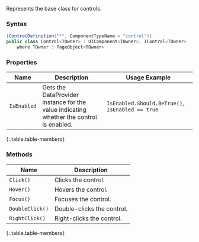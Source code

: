 Represents the base class for controls.

### Syntax

```cs
[ControlDefinition("*", ComponentTypeName = "control")]
public class Control<TOwner> : UIComponent<TOwner>, IControl<TOwner>
    where TOwner : PageObject<TOwner>
```

### Properties

Name | Description | Usage Example
---- | ----------- | -------------
`IsEnabled` | Gets the DataProvider instance for the value indicating whether the control is enabled. | `IsEnabled.Should.BeTrue()`, `IsEnabled == true`
{:.table.table-members}

### Methods

Name | Description
---- | -----------
`Click()` | Clicks the control.
`Hover()` | Hovers the control.
`Focus()` | Focuses the control.
`DoubleClick()` | Double-clicks the control.
`RightClick()` | Right-clicks the control.
{:.table.table-members}